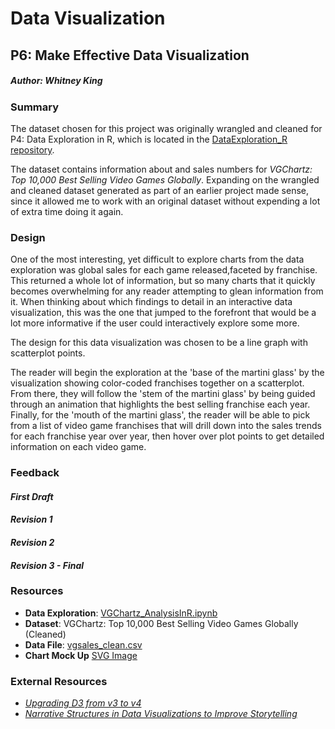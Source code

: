 # Data Visualization
## P6: Make Effective Data Visualization
##### Author: Whitney King

### Summary

The dataset chosen for this project was originally wrangled and cleaned for P4: Data Exploration in R, which is located in the [DataExploration_R repository](https://github.com/WhitneyOnTheWeb/DataExploration_R). 

The dataset contains information about and sales numbers for *VGChartz: Top 10,000 Best Selling Video Games Globally*. Expanding on the wrangled and cleaned dataset generated as part of an earlier project made sense, since it allowed me to work with an original dataset without expending a lot of extra time doing it again. 

### Design

One of the most interesting, yet difficult to explore charts from the data exploration was global sales for each game released,faceted by franchise. This returned a whole lot of information, but so many charts that it quickly becomes overwhelming for any reader attempting to glean information from it. When thinking about which findings to detail in an interactive data visualization, this was the one that jumped to the forefront that would be a lot more informative if the user could interactively explore some more.

The design for this data visualization was chosen to be a line graph with scatterplot points. 

The reader will begin the exploration at the 'base of the martini glass' by the visualization showing color-coded franchises together on a scatterplot. From there, they will follow the 'stem of the martini glass' by being guided through an animation that highlights the best selling franchise each year. Finally, for the 'mouth of the martini glass', the reader will be able to pick from a list of video game franchises that will drill down into the sales trends for each franchise year over year, then hover over plot points to get detailed information on each video game.

### Feedback

#### *First Draft*

#### *Revision 1*

#### *Revision 2*

#### *Revision 3 - Final*

### Resources

- **Data Exploration**:  [VGChartz_AnalysisInR.ipynb](https://github.com/WhitneyOnTheWeb/DataExploration_R/blob/master/VGCharts_AnalysisInR.ipynb)
- **Dataset**: VGChartz: Top 10,000 Best Selling Video Games Globally (Cleaned)
- **Data File**:  [vgsales_clean.csv](https://github.com/WhitneyOnTheWeb/DataExploration_R/blob/master/vgsales_clean.csv)
- **Chart Mock Up** [SVG Image](https://github.com/WhitneyOnTheWeb/DataVisualization/blob/master/mockup.svg)

### External Resources

- [*Upgrading D3 from v3 to v4*](https://keithpblog.wordpress.com/2016/07/31/upgrading-d3-from-v3-to-v4/)
- [*Narrative Structures in Data Visualizations to Improve Storytelling*](http://mastersofmedia.hum.uva.nl/blog/2011/05/03/narrative-structures-in-data-visualizations-to-improve-storytelling/)